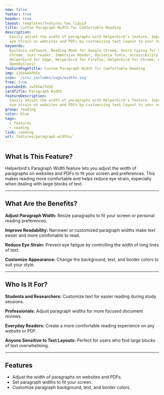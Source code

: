 ```yaml
---
new: false
footer: true
header: true
layout: templates/features_two.liquid
title: Custom Paragraph Width for Comfortable Reading
description:
  Easily adjust the width of paragraphs with Helperbird's feature. Improve readability and reduce
  eye strain on websites and PDFs by customizing text layout to your needs.
keywords:
  Dyslexia software, Reading Mode for Google Chrome, Voice typing for Chrome, Text to speech for
  Chrome, text reader, Immersive Reader, dyslexia fonts, accessibility software, dyslexia software,
  Helperbird for Edge, Helperbird for Firefox, Helperbird for Chrome, Opendyslexic for Chrome,
  OpenDyslexic
featurePageTitle: Custom Paragraph Width for Comfortable Reading
img: i1EeaekPHIo
icon: '/src/_includes/svgs/widths.svg'
free: true
youtubeId: vwT8SAJfU3E
cardTitle: Paragraph Width
featureDescription:
  Easily adjust the width of paragraphs with Helperbird's feature. Improve readability and reduce
  eye strain on websites and PDFs by customizing text layout to your needs.
group: reading
color: blue
tags:
  - features
  - reading
link: reading
url: features/paragraph-widths/
---
```



## What Is This Feature?

Helperbird's Paragraph Width feature lets you adjust the width of paragraphs on websites and PDFs to fit your screen and preferences. This makes reading more comfortable and helps reduce eye strain, especially when dealing with large blocks of text.

---

## What Are the Benefits?


**Adjust Paragraph Width:** Resize paragraphs to fit your screen or personal reading preferences.  

**Improve Readability:** Narrower or customized paragraph widths make text easier and more comfortable to read.  

**Reduce Eye Strain:** Prevent eye fatigue by controlling the width of long lines of text.  

**Customize Appearance:** Change the background, text, and border colors to suit your style.  

---

## Who Is It For?


**Students and Researchers:** Customize text for easier reading during study sessions.  

**Professionals:** Adjust paragraph widths for more focused document reviews.  

**Everyday Readers:** Create a more comfortable reading experience on any website or PDF.  

**Anyone Sensitive to Text Layouts:** Perfect for users who find large blocks of text overwhelming.  

---

## Features

- Adjust the width of paragraphs on websites and PDFs.  
- Set paragraph widths to fit your screen.  
- Customize paragraph background, text, and border colors.  

